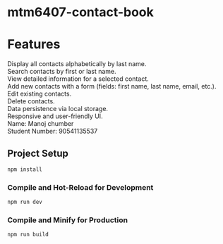 # mtm6407-contact-book
# Features
  Display all contacts alphabetically by last name.  
  Search contacts by first or last name.  
  View detailed information for a selected contact.  
  Add new contacts with a form (fields: first name, last name, email, etc.).  
  Edit existing contacts.    
  Delete contacts.  
  Data persistence via local storage.  
  Responsive and user-friendly UI.  
  Name: Manoj chumber  
  Student Number: 90541135537  
## Project Setup

```sh
npm install
```

### Compile and Hot-Reload for Development

```sh
npm run dev
```

### Compile and Minify for Production

```sh
npm run build
```
